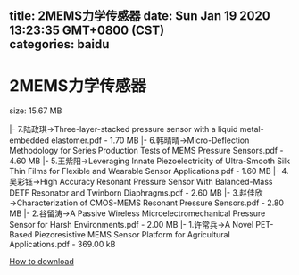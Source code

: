 
title: 2MEMS力学传感器
date: Sun Jan 19 2020 13:23:35 GMT+0800 (CST)    
categories: baidu
---

# 2MEMS力学传感器
size: 15.67 MB
 
 
|- 7.陆政琪→Three-layer-stacked pressure sensor with a liquid metal-embedded elastomer.pdf - 1.70 MB
|- 6.韩晴晴→Micro-Deflection Methodology for Series Production Tests of MEMS Pressure Sensors.pdf - 4.60 MB
|- 5.王紫阳→Leveraging Innate Piezoelectricity of Ultra-Smooth Silk Thin Films for Flexible and Wearable Sensor Applications.pdf - 1.60 MB
|- 4.吴彩钰→High Accuracy Resonant Pressure Sensor With Balanced-Mass DETF Resonator and Twinborn Diaphragms.pdf - 2.60 MB
|- 3.赵佳欣→Characterization of CMOS-MEMS Resonant Pressure Sensors.pdf - 2.80 MB
|- 2.谷留涛→A Passive Wireless Microelectromechanical Pressure Sensor for Harsh Environments.pdf - 2.00 MB
|- 1.许常兵→A Novel PET-Based Piezoresistive MEMS Sensor Platform for Agricultural Applications.pdf - 369.00 kB

[How to download](https://bpcam.bemobtrk.com/go/2ceec3aa-1ca2-46d6-b9ff-aaa5c184517c?jno=1000)